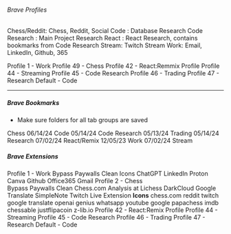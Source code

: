 ###### Brave Profiles
Chess/Reddit: Chess, Reddit, Social 
Code : Database Research 
Code Research : Main Project Research
React : React Research, contains bookmarks from Code Research
Stream: Twitch Stream 
Work: Email, LinkedIn, Github, 365

Profile 1 - Work
Profile 49 - Chess
Profile 42 - React:Remmix Profile
Profile 44 - Streaming
Profile 45 - Code Research
Profile 46 - Trading 
Profile 47 - Research
Default - Code

---

##### Brave Bookmarks
* Make sure folders for all tab groups are saved 

Chess 06/14/24
Code 05/14/24
Code Research 05/13/24
Trading 05/14/24
Research 07/02/24
React/Remix 12/05/23
Work 07/02/24
Stream

##### Brave Extensions
Profile 1 - Work
	Bypass Paywalls Clean
		Icons
			ChatGPT
			LinkedIn
			Proton
			Canva
			Github
			Office365
			Gmail
Profile 2 - Chess  
	Bypass Paywalls Clean
	Chess.com Analysis at Lichess
	DarkCloud 
	Google Translate
	SimpleNote
	Twitch Live Extension
		**Icons** 
			chess.com
			reddit
			twitch
			google translate
			openai
			genius
			whatsapp
			youtube
			google
			papachess
			imdb
			chessable
			justflipacoin
			z-lib.io
Profile 42 - React:Remix Profile
Profile 44 - Streaming
Profile 45 - Code Research
Profile 46 - Trading 
Profile 47 - Research
Default - Code

